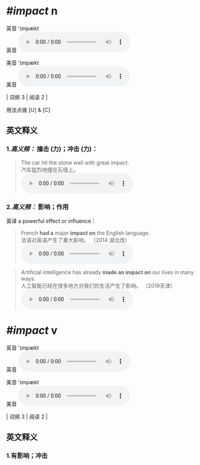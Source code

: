 # ***\#impact*** n
英音 'ɪmpækt  
英音
<audio src="./media/impact-B.aac" controls="controls"></audio>

美音 'ɪmpækt  
美音
<audio src="./media/impact.aac" controls="controls"></audio>



| 词频 3 | 阅读 2 |  

用法点拨  [U] & [C]

英文释义
---
### 1.*高义频：* **撞击 (力)；冲击 (力)：**  

 > The car hit the stone wall with great impact.  
 > 汽车猛烈地撞在石墙上。    
<audio src="./media/impact-1.aac" controls="controls"></audio>

### 2.*高义频：* **影响；作用**  
英译 a powerful effect or influence：

 > French **had a** major **impact on** the English language.  
 > 法语对英语产生了重大影响。  （2014 湖北改）  
<audio src="./media/impact-517_AAC.aac" controls="controls"></audio>

 > Artificial intelligence has already **made an impact on** our lives in many ways.  
 > 人工智能已经在很多地方对我们的生活产生了影响。  （2019天津）  
<audio src="./media/Artificial intelligence has already made an impact on our lives in many ways2_AAC.aac" controls="controls"></audio>


# ***\#impact*** v
英音 'ɪmpækt  
英音
<audio src="./media/impact-B.aac" controls="controls"></audio>

美音 'ɪmpækt  
美音
<audio src="./media/impact.aac" controls="controls"></audio>



| 词频 3 | 阅读 2 |  

英文释义
---
### 1.**有影响；冲击**  


